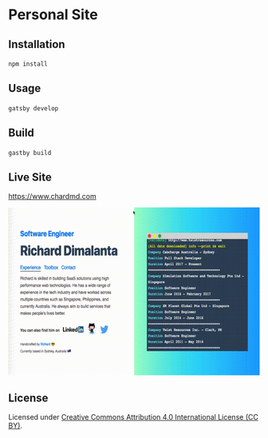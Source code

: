 # Personal Site

## Installation

`npm install`

## Usage

`gatsby develop`

## Build

`gastby build`

## Live Site

<a href="https://www.chardmd.com" target="_blank">https://www.chardmd.com</a>

![Alt Text](screenshot.gif)

## License

Licensed under [Creative Commons Attribution 4.0 International License (CC BY)](https://creativecommons.org/licenses/by/4.0/).
